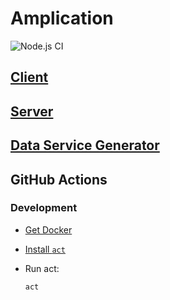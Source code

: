 # Amplication

![Node.js CI](https://github.com/amplication/amplication/workflows/Node.js%20CI/badge.svg)

## [Client](./packages/amplication-client/README.md)

## [Server](./packages/amplication-server/README.md)

## [Data Service Generator](./packages/amplication-data-service-generator/README.md)

## GitHub Actions

### Development

- [Get Docker](https://docs.docker.com/get-docker/)
- [Install `act`](https://github.com/nektos/act#installation)

- Run act:

  ```
  act
  ```
